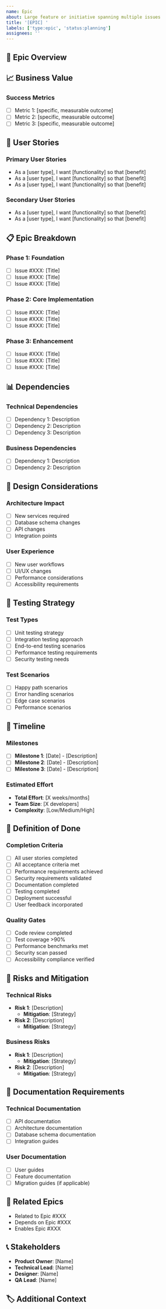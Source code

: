 ```yaml
---
name: Epic
about: Large feature or initiative spanning multiple issues
title: '[EPIC] '
labels: ['type:epic', 'status:planning']
assignees: ''
---
```


## 🎯 Epic Overview
<!-- High-level description of the epic and its business value -->

## 📈 Business Value
<!-- Why is this epic important? What problem does it solve? -->

### Success Metrics
- [ ] Metric 1: [specific, measurable outcome]
- [ ] Metric 2: [specific, measurable outcome]
- [ ] Metric 3: [specific, measurable outcome]

## 👥 User Stories
<!-- High-level user stories that this epic addresses -->

### Primary User Stories
- As a [user type], I want [functionality] so that [benefit]
- As a [user type], I want [functionality] so that [benefit]
- As a [user type], I want [functionality] so that [benefit]

### Secondary User Stories
- As a [user type], I want [functionality] so that [benefit]
- As a [user type], I want [functionality] so that [benefit]

## 📋 Epic Breakdown
<!-- List of issues/features that comprise this epic -->

### Phase 1: Foundation
- [ ] Issue #XXX: [Title]
- [ ] Issue #XXX: [Title]
- [ ] Issue #XXX: [Title]

### Phase 2: Core Implementation
- [ ] Issue #XXX: [Title]
- [ ] Issue #XXX: [Title]
- [ ] Issue #XXX: [Title]

### Phase 3: Enhancement
- [ ] Issue #XXX: [Title]
- [ ] Issue #XXX: [Title]
- [ ] Issue #XXX: [Title]

## 📊 Dependencies
<!-- What needs to be completed before this epic can be worked on -->

### Technical Dependencies
- [ ] Dependency 1: Description
- [ ] Dependency 2: Description
- [ ] Dependency 3: Description

### Business Dependencies
- [ ] Dependency 1: Description
- [ ] Dependency 2: Description

## 🎨 Design Considerations
<!-- High-level design and architectural considerations -->

### Architecture Impact
- [ ] New services required
- [ ] Database schema changes
- [ ] API changes
- [ ] Integration points

### User Experience
- [ ] New user workflows
- [ ] UI/UX changes
- [ ] Performance considerations
- [ ] Accessibility requirements

## 🧪 Testing Strategy
<!-- High-level testing approach for the epic -->

### Test Types
- [ ] Unit testing strategy
- [ ] Integration testing approach
- [ ] End-to-end testing scenarios
- [ ] Performance testing requirements
- [ ] Security testing needs

### Test Scenarios
- [ ] Happy path scenarios
- [ ] Error handling scenarios
- [ ] Edge case scenarios
- [ ] Performance scenarios

## 📅 Timeline
<!-- Estimated timeline and milestones -->

### Milestones
- [ ] **Milestone 1**: [Date] - [Description]
- [ ] **Milestone 2**: [Date] - [Description]
- [ ] **Milestone 3**: [Date] - [Description]

### Estimated Effort
- **Total Effort**: [X weeks/months]
- **Team Size**: [X developers]
- **Complexity**: [Low/Medium/High]

## 🚀 Definition of Done
<!-- What does "done" mean for this epic -->

### Completion Criteria
- [ ] All user stories completed
- [ ] All acceptance criteria met
- [ ] Performance requirements achieved
- [ ] Security requirements validated
- [ ] Documentation completed
- [ ] Testing completed
- [ ] Deployment successful
- [ ] User feedback incorporated

### Quality Gates
- [ ] Code review completed
- [ ] Test coverage >90%
- [ ] Performance benchmarks met
- [ ] Security scan passed
- [ ] Accessibility compliance verified

## 🔄 Risks and Mitigation
<!-- Potential risks and how to address them -->

### Technical Risks
- **Risk 1**: [Description]
  - **Mitigation**: [Strategy]
- **Risk 2**: [Description]
  - **Mitigation**: [Strategy]

### Business Risks
- **Risk 1**: [Description]
  - **Mitigation**: [Strategy]
- **Risk 2**: [Description]
  - **Mitigation**: [Strategy]

## 📝 Documentation Requirements
<!-- Documentation that needs to be created or updated -->

### Technical Documentation
- [ ] API documentation
- [ ] Architecture documentation
- [ ] Database schema documentation
- [ ] Integration guides

### User Documentation
- [ ] User guides
- [ ] Feature documentation
- [ ] Migration guides (if applicable)

## 🔗 Related Epics
<!-- Links to related epics or initiatives -->
- Related to Epic #XXX
- Depends on Epic #XXX
- Enables Epic #XXX

## 📞 Stakeholders
<!-- Key stakeholders and their roles -->
- **Product Owner**: [Name]
- **Technical Lead**: [Name]
- **Designer**: [Name]
- **QA Lead**: [Name]

## 🏷️ Additional Context
<!-- Any other relevant information or context -->